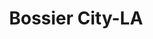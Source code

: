 ---
title: Bossier City-LA
slug: bossier-city-la
f_state:
- cms/state/louisiana.md
f_locations:
- cms/payday-loan/advance-america-2808.md
- cms/payday-loan/advance-america-2811.md
- cms/payday-loan/bennett-financial-5218.md
- cms/payday-loan/check-into-cash-12823.md
- cms/payday-loan/check-into-cash-inc-13131.md
- cms/payday-loan/e-z-quick-cash-inc-16426.md
- cms/payday-loan/easy-money-emg-16639.md
- cms/payday-loan/easy-money-of-louisiana-inc-16670.md
- cms/payday-loan/express-check-advance-17092.md
- cms/payday-loan/fast-bucks-17540.md
- cms/payday-loan/james-hampton-19834.md
- cms/payday-loan/mr-th-rifty-liquors-wines-22390.md
- cms/payday-loan/national-cash-advance-22712.md
- cms/payday-loan/national-loan-co-22812.md
- cms/payday-loan/national-loan-co-22813.md
- cms/payday-loan/purpose-financial-24735.md
- cms/payday-loan/quick-cash-24935.md
- cms/payday-loan/quick-cash-inc-25178.md
- cms/payday-loan/show-me-money-check-cashiers-26441.md
- cms/payday-loan/show-me-th-e-money-26445.md
- cms/payday-loan/show-me-th-e-money-3-26447.md
- cms/payday-loan/show-me-th-e-money-6-26449.md
- cms/payday-loan/showmeth-emoney-26457.md
- cms/payday-loan/showmeth-emoney-check-cashiers-26461.md
- cms/payday-loan/th-rifty-discount-liquor-and-wines---number-11-27666.md
- cms/payday-loan/th-rifty-discount-liquor-and-wines---number-2-27668.md
- cms/payday-loan/th-rifty-discount-liquor-and-wines---number-7-27672.md
- cms/payday-loan/th-rifty-discount-liquor-and-wines---number-9-27674.md
- cms/payday-loan/th-rifty-discount-liquor-and-wines---office-27675.md
updated-on: '2024-05-30T13:41:28.615Z'
created-on: '2024-05-30T13:41:28.615Z'
published-on: '2024-05-30T13:54:32.469Z'
f_city: Bossier City
layout: '[city].html'
tags: city
---